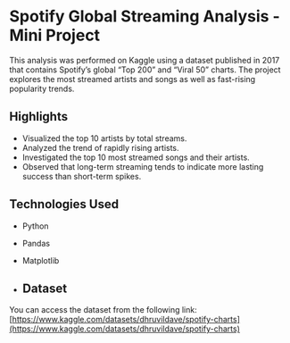 # Spotify Global Streaming Analysis - Mini Project

This analysis was performed on Kaggle using a dataset published in 2017 that contains Spotify’s global “Top 200” and “Viral 50” charts. The project explores the most streamed artists and songs as well as fast-rising popularity trends.

## Highlights
- Visualized the top 10 artists by total streams.  
- Analyzed the trend of rapidly rising artists.  
- Investigated the top 10 most streamed songs and their artists.  
- Observed that long-term streaming tends to indicate more lasting success than short-term spikes.

## Technologies Used
- Python  
- Pandas  
- Matplotlib

- ## Dataset  
You can access the dataset from the following link:  
[https://www.kaggle.com/datasets/dhruvildave/spotify-charts](https://www.kaggle.com/datasets/dhruvildave/spotify-charts)



